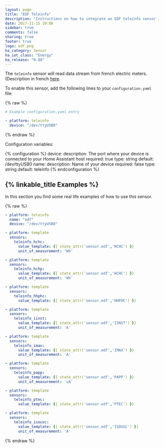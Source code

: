 ```yaml
---
layout: page
title: "EDF Teleinfo"
description: "Instructions on how to integrate an EDF teleinfo sensor into Home Assistant."
date: 2017-11-15 19:08
sidebar: true
comments: false
sharing: true
footer: true
logo: edf.png
ha_category: Sensor
ha_iot_class: "Energy"
ha_release: "0.80"
---
```


The `teleinfo` sensor will read data stream from french electric meters. (Description in french
[here](http://www.enedis.fr/sites/default/files/Enedis-NOI-CPT_02E.pdf).

To enable this sensor, add the following lines to your `configuration.yaml` file:

{% raw %}
```yaml
# Example configuration.yaml entry

- platform: teleinfo
  device: "/dev/ttyUSB0"
```
{% endraw %}


Configuration variables:

{% configuration %}
device:
  description: The port where your device is connected to your Home Assistant host
  required: true
  type: string
  default: /dev/ttyUSB0
name:
  description: Name of your device
  required: false
  type: string
  default: teleinfo
{% endconfiguration %}

## {% linkable_title Examples %}

In this section you find some real life examples of how to use this sensor.

{% raw %}
```yaml
- platform: teleinfo
  name: "edf"
  device: "/dev/ttyUSB0"

- platform: template
  sensors:
    teleinfo_hchc:
      value_template: {{ state_attr('sensor.edf','HCHC') }}
      unit_of_measurement: 'Wh'

- platform: template
  sensors:
    teleinfo_hchp:
      value_template: {{ state_attr('sensor.edf','HCHC') }}
      unit_of_measurement: 'Wh'

- platform: template
  sensors:
    teleinfo_hhphc:
      value_template: {{ state_attr('sensor.edf','HHPHC') }}

- platform: template
  sensors:
    teleinfo_iinst:
      value_template: {{ state_attr('sensor.edf','IINST') }}
      unit_of_measurement: 'A'

- platform: template
  sensors:
    teleinfo_imax:
      value_template: {{ state_attr('sensor.edf','IMAX') }}
      unit_of_measurement: 'A'

- platform: template
  sensors:
    teleinfo_papp:
      value_template: {{ state_attr('sensor.edf','PAPP') }}
      unit_of_measurement: 'vA'

- platform: template
  sensors:
    teleinfo_ptec:
      value_template: {{ state_attr('sensor.edf','PTEC') }}

- platform: template
  sensors:
    teleinfo_isousc:
      value_template: {{ state_attr('sensor.edf','ISOUSC') }}
      unit_of_measurement: 'A'
```
{% endraw %}

